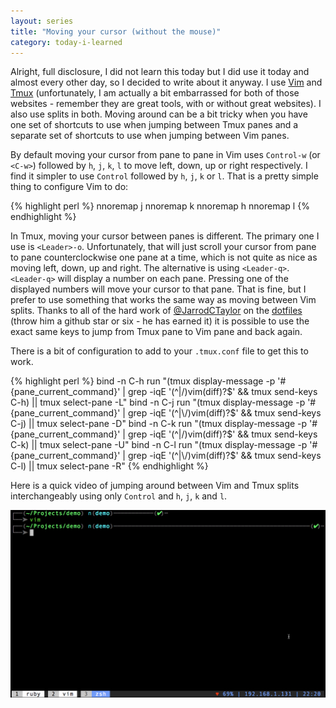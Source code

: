 ```yaml
---
layout: series
title: "Moving your cursor (without the mouse)"
category: today-i-learned
---
```


Alright, full disclosure, I did not learn this today but I did use it today and almost every other day, so I decided to write about it anyway. I use [Vim][vim] and [Tmux][tmux] (unfortunately, I am actually a bit embarrassed for both of those websites - remember they are great tools, with or without great websites). I also use splits in both. Moving around can be a bit tricky when you have one set of shortcuts to use when jumping between Tmux panes and a separate set of shortcuts to use when jumping between Vim panes.

By default moving your cursor from pane to pane in Vim uses `Control-w` (or `<C-w>`) followed by `h`, `j`, `k`, `l` to move left, down, up or right respectively. I find it simpler to use `Control` followed by `h`, `j`, `k` or `l`. That is a pretty simple thing to configure Vim to do:

{% highlight perl %}
nnoremap <C-j> <C-w>j
nnoremap <C-k> <C-w>k
nnoremap <C-h> <C-w>h
nnoremap <C-l> <C-w>l
{% endhighlight %}

In Tmux, moving your cursor between panes is different. The primary one I use is `<Leader>-o`. Unfortunately, that will just scroll your cursor from pane to pane counterclockwise one pane at a time, which is not quite as nice as moving left, down, up and right. The alternative is using `<Leader-q>`. `<Leader-q>` will display a number on each pane. Pressing one of the displayed numbers will move your cursor to that pane. That is fine, but I prefer to use something that works the same way as moving between Vim splits. Thanks to all of the hard work of [@JarrodCTaylor][jarrod] on the [dotfiles][dotfiles] (throw him a github star or six - he has earned it) it is possible to use the exact same keys to jump from Tmux pane to Vim pane and back again.

There is a bit of configuration to add to your `.tmux.conf` file to get this to work.

{% highlight perl %}
bind -n C-h run "(tmux display-message -p '#{pane_current_command}' | grep -iqE '(^|\/)vim(diff)?$' && tmux send-keys C-h) || tmux select-pane -L"
bind -n C-j run "(tmux display-message -p '#{pane_current_command}' | grep -iqE '(^|\/)vim(diff)?$' && tmux send-keys C-j) || tmux select-pane -D"
bind -n C-k run "(tmux display-message -p '#{pane_current_command}' | grep -iqE '(^|\/)vim(diff)?$' && tmux send-keys C-k) || tmux select-pane -U"
bind -n C-l run "(tmux display-message -p '#{pane_current_command}' | grep -iqE '(^|\/)vim(diff)?$' && tmux send-keys C-l) || tmux select-pane -R"
{% endhighlight %}

Here is a quick video of jumping around between Vim and Tmux splits interchangeably using only `Control` and `h`, `j`, `k` and `l`.

![Moving In Action][gif]


[vim]: http://www.vim.org/
[tmux]: http://tmux.sourceforge.net/
[jarrod]: https://twitter.com/jarrodctaylor
[dotfiles]: https://github.com/jarrodctaylor/imt_dotfiles
[gif]: /assets/images/today-i-learned/panes.gif

